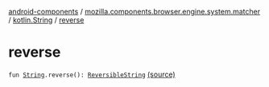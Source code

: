 [android-components](../../index.md) / [mozilla.components.browser.engine.system.matcher](../index.md) / [kotlin.String](index.md) / [reverse](./reverse.md)

# reverse

`fun `[`String`](https://kotlinlang.org/api/latest/jvm/stdlib/kotlin/-string/index.html)`.reverse(): `[`ReversibleString`](../-reversible-string/index.md) [(source)](https://github.com/mozilla-mobile/android-components/blob/master/components/browser/engine-system/src/main/java/mozilla/components/browser/engine/system/matcher/ReversibleString.kt#L92)